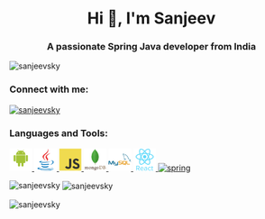 <h1 align="center">Hi 👋, I'm Sanjeev</h1>
<h3 align="center">A passionate Spring Java developer from India</h3>

<p align="left"> <img src="https://komarev.com/ghpvc/?username=sanjeevsky&label=Profile%20views&color=0e75b6&style=flat" alt="sanjeevsky" /> </p>

<h3 align="left">Connect with me:</h3>
<p align="left">
<a href="https://linkedin.com/in/sanjeevsky" target="blank"><img align="center" src="https://raw.githubusercontent.com/rahuldkjain/github-profile-readme-generator/master/src/images/icons/Social/linked-in-alt.svg" alt="sanjeevsky" height="30" width="40" /></a>
</p>

<h3 align="left">Languages and Tools:</h3>
<p align="left"> <a href="https://developer.android.com" target="_blank" rel="noreferrer"> <img src="https://raw.githubusercontent.com/devicons/devicon/master/icons/android/android-original-wordmark.svg" alt="android" width="40" height="40"/> </a> <a href="https://www.java.com" target="_blank" rel="noreferrer"> <img src="https://raw.githubusercontent.com/devicons/devicon/master/icons/java/java-original.svg" alt="java" width="40" height="40"/> </a> <a href="https://developer.mozilla.org/en-US/docs/Web/JavaScript" target="_blank" rel="noreferrer"> <img src="https://raw.githubusercontent.com/devicons/devicon/master/icons/javascript/javascript-original.svg" alt="javascript" width="40" height="40"/> </a> <a href="https://www.mongodb.com/" target="_blank" rel="noreferrer"> <img src="https://raw.githubusercontent.com/devicons/devicon/master/icons/mongodb/mongodb-original-wordmark.svg" alt="mongodb" width="40" height="40"/> </a> <a href="https://www.mysql.com/" target="_blank" rel="noreferrer"> <img src="https://raw.githubusercontent.com/devicons/devicon/master/icons/mysql/mysql-original-wordmark.svg" alt="mysql" width="40" height="40"/> </a> <a href="https://reactjs.org/" target="_blank" rel="noreferrer"> <img src="https://raw.githubusercontent.com/devicons/devicon/master/icons/react/react-original-wordmark.svg" alt="react" width="40" height="40"/> </a> <a href="https://spring.io/" target="_blank" rel="noreferrer"> <img src="https://www.vectorlogo.zone/logos/springio/springio-icon.svg" alt="spring" width="40" height="40"/> </a> </p>

<p><img align="left" src="https://github-readme-stats.vercel.app/api/top-langs?username=sanjeevsky&show_icons=true&locale=en&layout=compact" alt="sanjeevsky" /></p>

<p>&nbsp;<img align="center" src="https://github-readme-stats.vercel.app/api?username=sanjeevsky&show_icons=true&locale=en" alt="sanjeevsky" /></p>

<p><img align="center" src="https://github-readme-streak-stats.herokuapp.com/?user=sanjeevsky&" alt="sanjeevsky" /></p>

